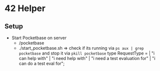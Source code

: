 # 42 Helper

## Setup
- Start Pocketbase on server
	- /pocketbase
	- ./start_pocketbase.sh
	=> check if its running via ```ps aux | grep pocketbase``` and stop it via ```pkill pocketbase```
 type RequestType =
  | "i can help with"
  | "i need help with"
  | "i need a test evaluation for"
  | "i can do a test eval for";
